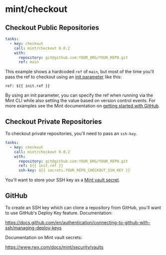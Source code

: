 # mint/checkout


## Checkout Public Repositories

```yaml
tasks:
  - key: checkout
    call: mint/checkout 0.0.2
    with:
      repository: git@github.com:YOUR_ORG/YOUR_REPO.git
      ref: main
```

This example shows a hardcoded `ref` of `main`, but most of the time you'll pass the ref to checkout using an [init parameter](https://www.rwx.com/docs/mint/init-parameters) like this:

```
ref: ${{ init.ref }}
```

By using an init parameter, you can specify the ref when running via the Mint CLI while also setting the value based on version control events. For more examples see the Mint documentation on [getting started with GitHub](https://www.rwx.com/docs/mint/getting-started/github).

## Checkout Private Repositories

To checkout private repositories, you'll need to pass an `ssh-key`.

```yaml
tasks:
  - key: checkout
    call: mint/checkout 0.0.2
    with:
      repository: git@github.com:YOUR_ORG/YOUR_REPO.git
      ref: ${{ init.ref }}
      ssh-key: ${{ secrets.YOUR_REPO_CHECKOUT_SSH_KEY }}
```

You'll want to store your SSH key as a [Mint vault secret](https://www.rwx.com/docs/mint/security/vaults).


## GitHub

To create an SSH key which can clone a repository from GitHub, you'll want to use GitHub's Deploy Key feature. Documentation:

https://docs.github.com/en/authentication/connecting-to-github-with-ssh/managing-deploy-keys

Documentation on Mint vault secrets:

https://www.rwx.com/docs/mint/security/vaults
